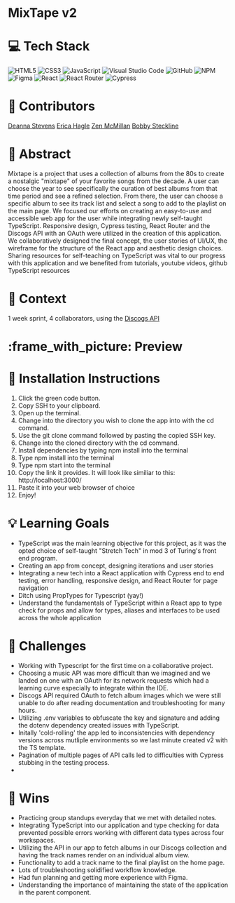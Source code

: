 # MixTape v2

<!-- ![Deployed Site]() -->

# :computer: Tech Stack
![HTML5](https://img.shields.io/badge/html5-%23E34F26.svg?style=for-the-badge&logo=html5&logoColor=white)
![CSS3](https://img.shields.io/badge/css3-%231572B6.svg?style=for-the-badge&logo=css3&logoColor=white)
![JavaScript](https://img.shields.io/badge/javascript-%23323330.svg?style=for-the-badge&logo=javascript&logoColor=%23F7DF1E)
![Visual Studio Code](https://img.shields.io/badge/Visual%20Studio%20Code-0078d7.svg?style=for-the-badge&logo=visual-studio-code&logoColor=white)
![GitHub](https://img.shields.io/badge/github-%23121011.svg?style=for-the-badge&logo=github&logoColor=white)
![NPM](https://img.shields.io/badge/NPM-%23CB3837.svg?style=for-the-badge&logo=npm&logoColor=white)
![Figma](https://img.shields.io/badge/figma-%23F24E1E.svg?style=for-the-badge&logo=figma&logoColor=white)
![React](https://img.shields.io/badge/React-20232A?style=for-the-badge&logo=react&logoColor=61DAFB)
![React Router](https://img.shields.io/badge/React_Router-CA4245?style=for-the-badge&logo=react-router&logoColor=white)
![Cypress](https://img.shields.io/badge/Cypress-17202C?logo=cypress&logoColor=fff&style=for-the-badge)

# :brain: Contributors
[Deanna Stevens](https://github.com/dsstevens)
[Erica Hagle](https://github.com/ericahagle)
[Zen McMillan](https://github.com/zenmcmillan)
[Bobby Steckline](https://github.com/rjsturing)

# :thought_balloon: Abstract
Mixtape is a project that uses a collection of albums from the 80s to create a nostalgic "mixtape" of your favorite songs from the decade. A user can choose the year to see specifically the curation of best albums from that time period and see a refined selection. From there, the user can choose a specific album to see its track list and select a song to add to the playlist on the main page. We focused our efforts on creating an easy-to-use and accessible web app for the user while integrating newly self-taught TypeScript. Responsive design, Cypress testing, React Router and the Discogs API with an OAuth were utilized in the creation of this application. We collaboratively designed the final concept, the user stories of UI/UX, the wireframe for the structure of the React app and aesthetic design choices. Sharing resources for self-teaching on TypeScript was vital to our progress with this application and we benefited from tutorials, youtube videos, github TypeScript resources 


# :memo: Context
1 week sprint, 4 collaborators, using the [Discogs API](https://www.discogs.com/developers)

# :frame_with_picture: Preview
<!--  ![MixTape](https://github.com/) -->

# :wrench: Installation Instructions
1. Click the green code button.
2. Copy SSH to your clipboard.
3. Open up the terminal.
4. Change into the directory you wish to clone the app into with the cd command.
5. Use the git clone command followed by pasting the copied SSH key.
6. Change into the cloned directory with the cd command.
7. Install dependencies by typing npm install into the terminal
8. Type npm install into the terminal
9. Type npm start into the terminal
10. Copy the link it provides. It will look like similiar to this: http://localhost:3000/
11. Paste it into your web browser of choice
12. Enjoy!

# :bulb: Learning Goals
- TypeScript was the main learning objective for this project, as it was the opted choice of self-taught "Stretch Tech" in mod 3 of Turing's front end program. 
- Creating an app from concept, designing iterations and user stories
- Integrating a new tech into a React application with Cypress end to end testing, error handling, responsive design, and React Router for page navigation 
- Ditch using PropTypes for Typescript (yay!)
- Understand the fundamentals of TypeScript within a React app to type check for props and allow for types, aliases and interfaces to be used across the whole application


# :construction: Challenges 
- Working with Typescript for the first time on a collaborative project.
- Choosing a music API was more difficult than we imagined and we landed on one with an OAuth for its network requests which had a learning curve especially to integrate within the IDE.
- Discogs API required OAuth to fetch album images which we were still unable to do after reading documentation and troubleshooting for many hours.
- Utilizing .env variables to obfuscate the key and signature and adding the dotenv dependency created issues with TypeScript.
- Initally 'cold-rolling' the app led to inconsistencies with dependency versions across mutliple environments so we last minute created v2 with the TS template.
- Pagination of multiple pages of API calls led to difficulties with Cypress stubbing in the testing process.
- 

# :star2: Wins
- Practicing group standups everyday that we met with detailed notes.
- Integrating TypeScript into our application and type checking for data prevented possible errors working with different data types across four workspaces.
- Utilizing the API in our app to fetch albums in our Discogs collection and having the track names render on an individual album view.
- Functionality to add a track name to the final playlist on the home page.
- Lots of troubleshooting solidified workflow knowledge.
- Had fun planning and getting more experience with Figma.
- Understanding the importance of maintaining the state of the application in the parent component.